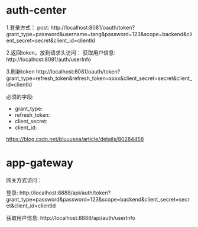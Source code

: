 # auth-center
1.登录方式：
post:
http://localhost:8081/oauth/token?grant_type=password&username=tang&password=123&scope=backend&client_secret=secret&client_id=clientId

2.返回token，放到请求头访问：
获取用户信息:
http://localhost:8081/auth/userInfo

3.刷新token
http://localhost:8081/oauth/token?grant_type=refresh_token&refresh_token=xxxx&client_secret=secret&client_id=clientId

必须的字段:
- grant_type:
- refresh_token:
- client_secret:
- client_id:

https://blog.csdn.net/bluuusea/article/details/80284458

# app-gateway
网关方式访问：

登录:
http://localhost:8888/api/auth/token?grant_type=password&password=123&scope=backend&client_secret=secret&client_id=clientId

获取用户信息:
http://localhost:8888/api/auth/userInfo
